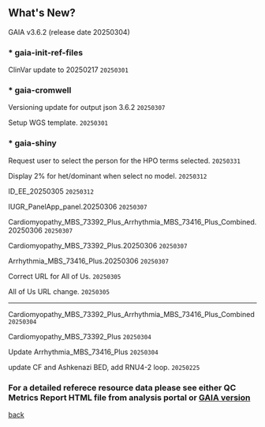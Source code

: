 ## What's New?

GAIA v3.6.2 (release date 20250304)

### * gaia-init-ref-files

ClinVar update to 20250217  `20250301`

### * gaia-cromwell

Versioning update for output json 3.6.2  `20250307`

Setup WGS template.  `20250301`

### * gaia-shiny

Request user to select the person for the HPO terms selected.  `20250331`

Display 2% for het/dominant when select no model.  `20250312`

ID_EE_20250305  `20250312`

IUGR_PanelApp_panel.20250306  `20250307`

Cardiomyopathy_MBS_73392_Plus_Arrhythmia_MBS_73416_Plus_Combined.20250306  `20250307`		

Cardiomyopathy_MBS_73392_Plus.20250306  `20250307`	

Arrhythmia_MBS_73416_Plus.20250306  `20250307`

Correct URL for All of Us.  `20250305`

All of Us URL change.  `20250305`

----------------------------------------------------------------------------------------------------------------------------------------

Cardiomyopathy_MBS_73392_Plus_Arrhythmia_MBS_73416_Plus_Combined  `20250304`

Cardiomyopathy_MBS_73392_Plus  `20250304`

Update Arrhythmia_MBS_73416_Plus  `20250304`

update CF and Ashkenazi BED, add RNU4-2 loop.  `20250225`

### For a detailed referece resource data please see either QC Metrics Report HTML file from analysis portal or [GAIA version](./another-page_3.6.2_GAIA_version.html)

[back](./)
